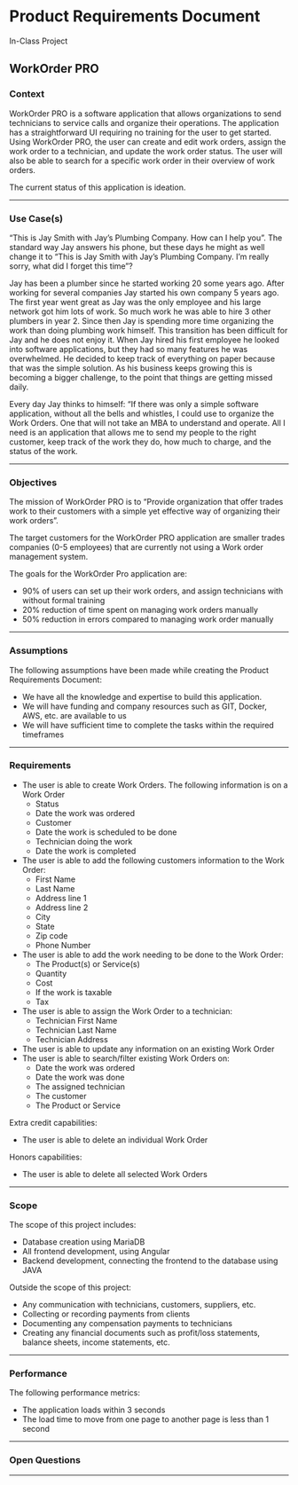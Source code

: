 # Product Requirements Document  
In-Class Project

## WorkOrder PRO

### Context

WorkOrder PRO is a software application that allows organizations to send technicians to service calls and organize their operations. The application has a straightforward UI requiring no training for the user to get started. Using WorkOrder PRO, the user can create and edit work orders, assign the work order to a technician, and update the work order status. The user will also be able to search for a specific work order in their overview of work orders. 

The current status of this application is ideation.

***

### Use Case(s)

“This is Jay Smith with Jay’s Plumbing Company. How can I help you”. The standard way Jay answers his phone, but these days he might as well change it to “This is Jay Smith with Jay’s Plumbing Company. I’m really sorry, what did I forget this time”? 

Jay has been a plumber since he started working 20 some years ago. After working for several companies Jay started his own company 5 years ago. The first year went great as Jay was the only employee and his large network got him lots of work. So much work he was able to hire 3 other plumbers in year 2. Since then Jay is spending more time organizing the work than doing plumbing work himself. This transition has been difficult for Jay and he does not enjoy it. When Jay hired his first employee he looked into software applications, but they had so many features he was overwhelmed. He decided to keep track of everything on paper because that was the simple solution. As his business keeps growing this is becoming a bigger challenge, to the point that things are getting missed daily. 

Every day Jay thinks to himself: “If there was only a simple software application, without all the bells and whistles, I could use to organize the Work Orders. One that will not take an MBA to understand and operate. All I need is an application that allows me to send my people to the right customer, keep track of the work they do, how much to charge, and the status of the work.

***

### Objectives

The mission of WorkOrder PRO is to “Provide organization that offer trades work to their customers with a simple yet effective way of organizing their work orders”. 

The target customers for the WorkOrder PRO application are smaller trades companies (0-5 employees) that are currently not using a Work order management system.  

The goals for the WorkOrder Pro application are: 
- 90% of users can set up their work orders, and assign technicians with without formal training 
- 20% reduction of time spent on managing work orders manually
- 50% reduction in errors compared to managing work order manually

***

### Assumptions

The following assumptions have been made while creating the Product Requirements Document: 
- We have all the knowledge and expertise to build this application. 
- We will have funding and company resources such as GIT, Docker, AWS, etc. are available to us 
- We will have sufficient time to complete the tasks within the required timeframes

***

### Requirements

- The user is able to create Work Orders. The following information is on a Work Order 
    - Status 
    - Date the work was ordered 
    - Customer 
    - Date the work is scheduled to be done 
    - Technician doing the work 
    - Date the work is completed 
- The user is able to add the following customers information to the Work Order:
    - First Name 
    - Last Name 
    - Address line 1 
    - Address line 2 
    - City 
    - State 
    - Zip code 
    - Phone Number 
- The user is able to add the work needing to be done to the Work Order:
    - The Product(s) or Service(s) 
    - Quantity 
    - Cost 
    - If the work is taxable 
    - Tax 
- The user is able to assign the Work Order to a technician:
    - Technician First Name 
    - Technician Last Name 
    - Technician Address 
- The user is able to update any information on an existing Work Order 
- The user is able to search/filter existing Work Orders on:
    - Date the work was ordered 
    - Date the work was done 
    - The assigned technician 
    - The customer 
    - The Product or Service 

Extra credit capabilities: 
- The user is able to delete an individual Work Order 

Honors capabilities:
- The user is able to delete all selected Work Orders

***

### Scope

The scope of this project includes: 
- Database creation using MariaDB 
- All frontend development, using Angular
- Backend development, connecting the frontend to the database using JAVA

Outside the scope of this project: 
- Any communication with technicians, customers, suppliers, etc. 
- Collecting or recording payments from clients 
- Documenting any compensation payments to technicians 
- Creating any financial documents such as profit/loss statements, balance sheets, income statements, etc.

***

### Performance

The following performance metrics:
- The application loads within 3 seconds 
- The load time to move from one page to another page is less than 1 second

***

### Open Questions

***


